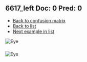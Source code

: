 ## 6617_left Doc: 0 Pred: 0
- [Back to confusion matrix](https://github.com/juliandewit/kaggle_retinopathy/blob/master/matrix.md)
- [Back to list](https://github.com/juliandewit/kaggle_retinopathy/blob/master/lists/00/list.md)
- [Next example in list](https://github.com/juliandewit/kaggle_retinopathy/blob/master/lists/00/66/6618_left.md)

![Eye](https://retinopaty.blob.core.windows.net/size1024/6617_left_0.jpeg)

### 

![Eye]()
